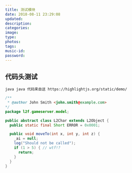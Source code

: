 ```yaml
---
title: 测试模块
date: 2018-08-11 23:29:08
updated:
description: 
categories:
image: 
type:
photos:
tags:
music-id:
password:
---
```


## 代码头测试

```
java java 代码来自这 https://highlightjs.org/static/demo/
```

```java java 代码来自这 https://highlightjs.org/static/demo/
/**
 * @author John Smith <john.smith@example.com>
*/
package l2f.gameserver.model;

public abstract class L2Char extends L2Object {
  public static final Short ERROR = 0x0001;

  public void moveTo(int x, int y, int z) {
    _ai = null;
    log("Should not be called");
    if (1 > 5) { // wtf!?
      return;
    }
  }
}
```